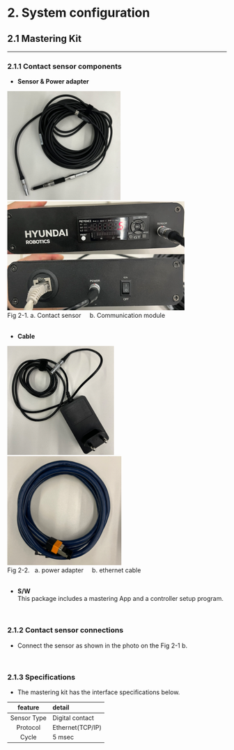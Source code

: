 # 2. System configuration
## 2.1 Mastering Kit
---
### 2.1.1 Contact sensor components
- **Sensor & Power adapter** 
<div>
<img src="../_assets/02_sensor.PNG" height="250vh">
<img src="../_assets/03_communication_module.PNG" height="250vh">
</div>
Fig 2-1. a. Contact sensor&nbsp;&nbsp;&nbsp;&nbsp; b. Communication module
<br>

<br>

- **Cable**   
<div>
<img src="../_assets/04_power_adapter.PNG" height="250vh">
<img src="../_assets/05_lan_cable.PNG" height="250vh"></div>
Fig 2-2.&nbsp;&nbsp; a. power adapter&nbsp;&nbsp;&nbsp;&nbsp;&nbsp;b. ethernet cable
<br>

<br>

- **S/W**
<br>This package includes a mastering App and a controller setup program.

<br>

### 2.1.2 Contact sensor connections
- Connect the sensor as shown in the photo on the Fig 2-1 b.

<br>

### 2.1.3 Specifications
- The mastering kit has the interface specifications below.

|feature|detail|
|:----:|:----|
|Sensor Type| Digital contact |
|Protocol| Ethernet(TCP/IP) |
|Cycle| 5 msec |

<br>
<br>